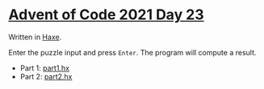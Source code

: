 # [Advent of Code 2021 Day 23](https://adventofcode.com/2021/day/23)

Written in [Haxe](https://en.wikipedia.org/wiki/Haxe).

Enter the puzzle input and press `Enter`. The program will compute a result.

  * Part 1: [part1.hx](Part1.hx)
  * Part 2: [part2.hx](Part2.hx)
